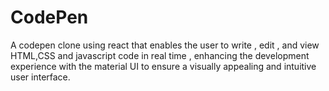 # CodePen
A codepen clone using react that enables the user to write , edit , and view HTML,CSS and javascript code in real time , enhancing the development experience with the material UI to ensure a visually appealing and intuitive user interface.
